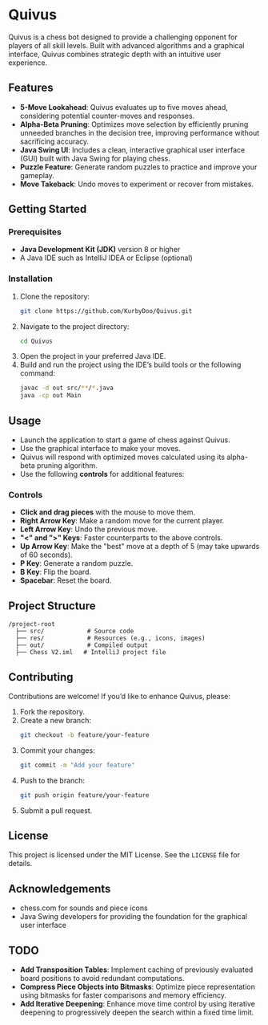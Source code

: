# Quivus

Quivus is a chess bot designed to provide a challenging opponent for players of all skill levels. Built with advanced algorithms and a graphical interface, Quivus combines strategic depth with an intuitive user experience.

## Features

- **5-Move Lookahead**: Quivus evaluates up to five moves ahead, considering potential counter-moves and responses.
- **Alpha-Beta Pruning**: Optimizes move selection by efficiently pruning unneeded branches in the decision tree, improving performance without sacrificing accuracy.
- **Java Swing UI**: Includes a clean, interactive graphical user interface (GUI) built with Java Swing for playing chess.
- **Puzzle Feature**: Generate random puzzles to practice and improve your gameplay.
- **Move Takeback**: Undo moves to experiment or recover from mistakes.

## Getting Started

### Prerequisites

- **Java Development Kit (JDK)** version 8 or higher
- A Java IDE such as IntelliJ IDEA or Eclipse (optional)

### Installation

1. Clone the repository:
   ```bash
   git clone https://github.com/KurbyDoo/Quivus.git
   ```
2. Navigate to the project directory:
   ```bash
   cd Quivus
   ```
3. Open the project in your preferred Java IDE.
4. Build and run the project using the IDE’s build tools or the following command:
   ```bash
   javac -d out src/**/*.java
   java -cp out Main
   ```

## Usage

- Launch the application to start a game of chess against Quivus.
- Use the graphical interface to make your moves.
- Quivus will respond with optimized moves calculated using its alpha-beta pruning algorithm.
- Use the following **controls** for additional features:

### Controls

- **Click and drag pieces** with the mouse to move them.
- **Right Arrow Key**: Make a random move for the current player.
- **Left Arrow Key**: Undo the previous move.
- **"<" and ">" Keys**: Faster counterparts to the above controls.
- **Up Arrow Key**: Make the "best" move at a depth of 5 (may take upwards of 60 seconds).
- **P Key**: Generate a random puzzle.
- **B Key**: Flip the board.
- **Spacebar**: Reset the board.

## Project Structure

```
/project-root
  ├── src/            # Source code
  ├── res/            # Resources (e.g., icons, images)
  ├── out/            # Compiled output
  ├── Chess V2.iml   # IntelliJ project file
```

## Contributing

Contributions are welcome! If you’d like to enhance Quivus, please:

1. Fork the repository.
2. Create a new branch:
   ```bash
   git checkout -b feature/your-feature
   ```
3. Commit your changes:
   ```bash
   git commit -m "Add your feature"
   ```
4. Push to the branch:
   ```bash
   git push origin feature/your-feature
   ```
5. Submit a pull request.

## License

This project is licensed under the MIT License. See the `LICENSE` file for details.

## Acknowledgements

- chess.com for sounds and piece icons
- Java Swing developers for providing the foundation for the graphical user interface

## TODO

- **Add Transposition Tables**: Implement caching of previously evaluated board positions to avoid redundant computations.
- **Compress Piece Objects into Bitmasks**: Optimize piece representation using bitmasks for faster comparisons and memory efficiency.
- **Add Iterative Deepening**: Enhance move time control by using iterative deepening to progressively deepen the search within a fixed time limit.

